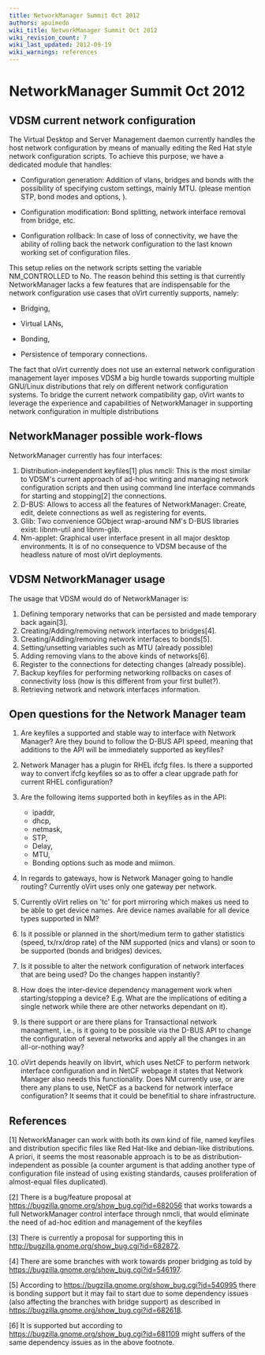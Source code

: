 ```yaml
---
title: NetworkManager Summit Oct 2012
authors: apuimedo
wiki_title: NetworkManager Summit Oct 2012
wiki_revision_count: 7
wiki_last_updated: 2012-09-19
wiki_warnings: references
---
```


# NetworkManager Summit Oct 2012

## VDSM current network configuration

The Virtual Desktop and Server Management daemon currently handles the host network configuration by means of manually editing the Red Hat style network configuration scripts. To achieve this purpose, we have a dedicated module that handles:

*   Configuration generation: Addition of vlans, bridges and bonds with the possibility of specifying custom settings, mainly MTU. (please mention STP, bond modes and options, ).

<!-- -->

*   Configuration modification: Bond splitting, network interface removal from bridge, etc.

<!-- -->

*   Configuration rollback: In case of loss of connectivity, we have the ability of rolling back the network configuration to the last known working set of configuration files.

This setup relies on the network scripts setting the variable NM_CONTROLLED to No. The reason behind this setting is that currently NetworkManager lacks a few features that are indispensable for the network configuration use cases that oVirt currently supports, namely:

*   Bridging,

<!-- -->

*   Virtual LANs,

<!-- -->

*   Bonding,

<!-- -->

*   Persistence of temporary connections.

The fact that oVirt currently does not use an external network configuration management layer imposes VDSM a big hurdle towards supporting multiple GNU/Linux distributions that rely on different network configuration systems. To bridge the current network compatibility gap, oVirt wants to leverage the experience and capabilities of NetworkManager in supporting network configuration in multiple distributions

## NetworkManager possible work-flows

NetworkManager currently has four interfaces:

1.  Distribution-independent keyfiles[1] plus nmcli: This is the most similar to VDSM's current approach of ad-hoc writing and managing network configuration scripts and then using command line interface commands for starting and stopping[2] the connections.
2.  D-BUS: Allows to access all the features of NetworkManager: Create, edit, delete connections as well as registering for events.
3.  Glib: Two convenience GObject wrap-around NM's D-BUS libraries exist: libnm-util and libnm-glib.
4.  Nm-applet: Graphical user interface present in all major desktop environments. It is of no consequence to VDSM because of the headless nature of most oVirt deployments.

## VDSM NetworkManager usage

The usage that VDSM would do of NetworkManager is:

1.  Defining temporary networks that can be persisted and made temporary back again[3].
2.  Creating/Adding/removing network interfaces to bridges[4].
3.  Creating/Adding/removing network interfaces to bonds[5].
4.  Setting/unsetting variables such as MTU (already possible)
5.  Adding removing vlans to the above kinds of networks[6].
6.  Register to the connections for detecting changes (already possible).
7.  Backup keyfiles for performing networking rollbacks on cases of connectivity loss (how is this different from your first bullet?).
8.  Retrieving network and network interfaces information.

## Open questions for the Network Manager team

1.  Are keyfiles a supported and stable way to interface with Network Manager? Are they bound to follow the D-BUS API speed, meaning that additions to the API will be immediately supported as keyfiles?
2.  Network Manager has a plugin for RHEL ifcfg files. Is there a supported way to convert ifcfg keyfiles so as to offer a clear upgrade path for current RHEL configuration?
3.  Are the following items supported both in keyfiles as in the API:
    -   ipaddr,
    -   dhcp,
    -   netmask,
    -   STP,
    -   Delay,
    -   MTU,
    -   Bonding options such as mode and miimon.

4.  In regards to gateways, how is Network Manager going to handle routing? Currently oVirt uses only one gateway per network.
5.  Currently oVirt relies on 'tc' for port mirroring which makes us need to be able to get device names. Are device names available for all device types supported in NM?
6.  Is it possible or planned in the short/medium term to gather statistics (speed, tx/rx/drop rate) of the NM supported (nics and vlans) or soon to be supported (bonds and bridges) devices.
7.  Is it possible to alter the network configuration of network interfaces that are being used? Do the changes happen instantly?
8.  How does the inter-device dependency management work when starting/stopping a device? E.g. What are the implications of editing a single network while there are other networks dependant on it).
9.  Is there support or are there plans for Transactional network managment, i.e., is it going to be possible via the D-BUS API to change the configuration of several networks and apply all the changes in an all-or-nothing way?
10. oVirt depends heavily on libvirt, which uses NetCF to perform network interface configuration and in NetCF webpage it states that Network Manager also needs this functionality. Does NM currently use, or are there any plans to use, NetCF as a backend for network interface configuration? It seems that it could be benefitial to share infrastructure.

## References

<references/>

[1] NetworkManager can work with both its own kind of file, named keyfiles and distribution specific files like Red Hat-like and debian-like distributions. A priori, it seems the most reasonable approach is to be as distribution-independent as possible (a counter argument is that adding another type of configuration file instead of using existing standards, causes proliferation of almost-equal files duplicated).

[2] There is a bug/feature proposal at <https://bugzilla.gnome.org/show_bug.cgi?id=682056> that works towards a full NetworkManager control interface through nmcli, that would eliminate the need of ad-hoc edition and management of the keyfiles

[3] There is currently a proposal for supporting this in <http://bugzilla.gnome.org/show_bug.cgi?id=682872>.

[4] There are some branches with work towards proper bridging as told by <https://bugzilla.gnome.org/show_bug.cgi?id=546197>.

[5] According to <https://bugzilla.gnome.org/show_bug.cgi?id=540995> there is bonding support but it may fail to start due to some dependency issues (also affecting the branches with bridge support) as described in <https://bugzilla.gnome.org/show_bug.cgi?id=682618>.

[6] It is supported but according to <https://bugzilla.gnome.org/show_bug.cgi?id=681109> might suffers of the same dependency issues as in the above footnote.
